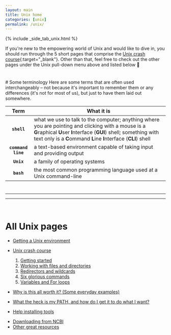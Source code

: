 ```yaml
---
layout: main
title: Unix home
categories: [unix]
permalink: /unix/
---
```


{% include _side_tab_unix.html %}

If you're new to the empowering world of Unix and would like to dive in, you should run through the 5 short pages that comprise the [Unix crash course](/unix/unix-intro){:target="_blank"}. Other than that, feel free to check out the other pages under the Unix pull-down menu above and listed below 🙂

<hr style="height:10px; visibility:hidden;" />
# Some terminology 
Here are some terms that are often used interchangeably – not because it's important to remember them or any differences (it's not for most of us), but just to have them laid out somewhere. 

| Term     | What it is          |
|:-------------:|------------------|
| **`shell`** | what we use to talk to the computer; anything where you are pointing and clicking with a mouse is a **G**raphical **U**ser **I**nterface (**GUI**) shell; something with text only is a **C**ommand **L**ine **I**nterface (**CLI**) shell |  
| **`command line`** | a text-based environment capable of taking input and providing output |  
| **`Unix`** | a family of operating systems |  
| **`bash`** | the most common programming language used at a Unix command-line |  

<hr style="height:10px; visibility:hidden;" />

---
---
<br>

# All Unix pages

* [Getting a Unix environment](/unix/getting_unix_env)
* [Unix crash course](/unix/unix-intro)
	1. [Getting started](/unix/getting-started)
	2. [Working with files and directories](/unix/working-with-files-and-dirs)
	3. [Redirectors and wildcards](/unix/wild-redirectors)
	4. [Six glorious commands](/unix/six-glorious-commands)
	5. [Variables and For loops](/unix/for-loops)  

* [Why is this all worth it? (Some everyday examples)](/unix/why)
* [What the heck is my PATH, and how do I get it to do what I want?](/unix/modifying_your_path)
* [Help installing tools](/unix/installing_tools)
<!--* [Some useful one-liners](/bash/one_liners)-->
* [Downloading from NCBI](/unix/ncbi_eutils)
* [Other great resources](/unix/other_resources)  
